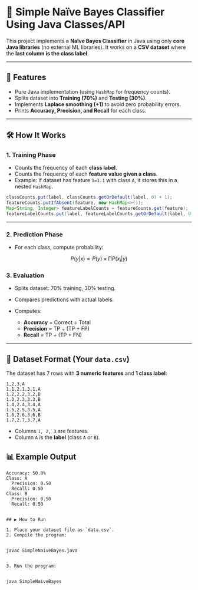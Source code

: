 

# 📌 Simple Naïve Bayes Classifier Using Java Classes/API

This project implements a **Naïve Bayes Classifier** in Java using only **core Java libraries** (no external ML libraries).
It works on a **CSV dataset** where the **last column is the class label**.

---

## 🚀 Features

* Pure Java implementation (using `HashMap` for frequency counts).
* Splits dataset into **Training (70%)** and **Testing (30%)**.
* Implements **Laplace smoothing (+1)** to avoid zero probability errors.
* Prints **Accuracy, Precision, and Recall** for each class.

---

## 🛠️ How It Works

### 1. **Training Phase**

* Counts the frequency of each **class label**.
* Counts the frequency of each **feature value given a class**.
* Example: if dataset has feature `1=1.1` with class `A`, it stores this in a nested `HashMap`.

```java
classCounts.put(label, classCounts.getOrDefault(label, 0) + 1);
featureCounts.putIfAbsent(feature, new HashMap<>());
Map<String, Integer> featureLabelCounts = featureCounts.get(feature);
featureLabelCounts.put(label, featureLabelCounts.getOrDefault(label, 0) + 1);
```

---

### 2. **Prediction Phase**

* For each class, compute probability:

$$
P(y|x) \propto P(y) \times \prod P(x_i | y)
$$



### 3. **Evaluation**

* Splits dataset: 70% training, 30% testing.
* Compares predictions with actual labels.
* Computes:

  * **Accuracy** = Correct ÷ Total
  * **Precision** = TP ÷ (TP + FP)
  * **Recall** = TP ÷ (TP + FN)

---

## 📂 Dataset Format (Your `data.csv`)

The dataset has 7 rows with **3 numeric features** and **1 class label**:

```
1,2,3,A
1.1,2.1,3.1,A
1.2,2.2,3.2,B
1.3,2.3,3.3,B
1.4,2.4,3.4,A
1.5,2.5,3.5,A
1.6,2.6,3.6,B
1.7,2.7,3.7,A
```

* Columns `1, 2, 3` are features.
* Column `A` is the **label** (class `A` or `B`).



## 📊 Example Output

```
Accuracy: 50.0%
Class: A
  Precision: 0.50
  Recall: 0.50
Class: B
  Precision: 0.50
  Recall: 0.50


## ▶️ How to Run

1. Place your dataset file as `data.csv`.
2. Compile the program:


javac SimpleNaiveBayes.java


3. Run the program:


java SimpleNaiveBayes



